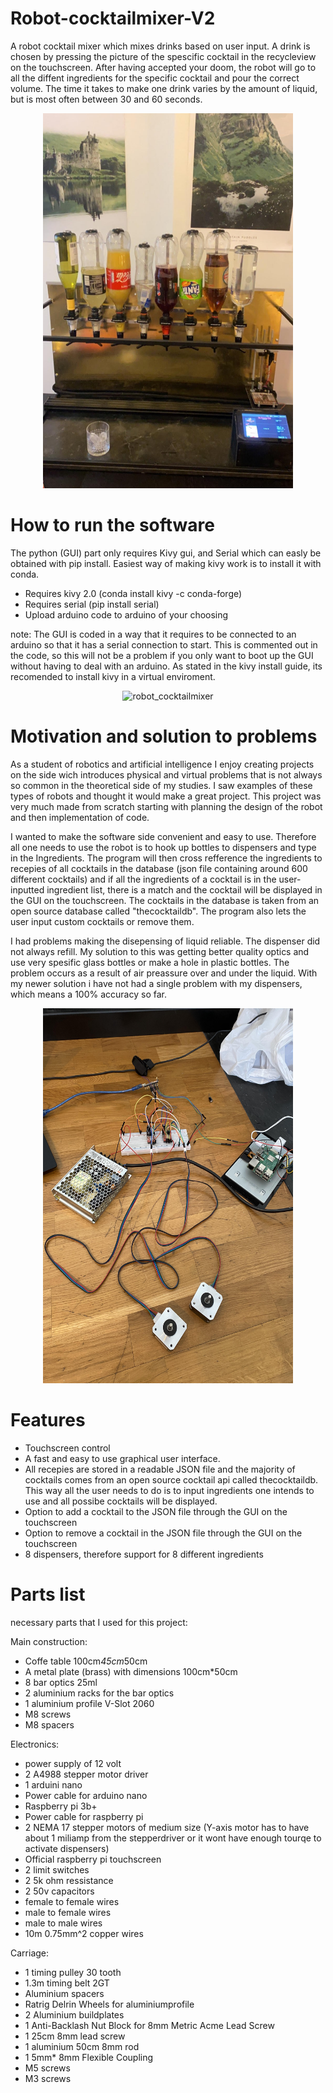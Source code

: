 

# Robot-cocktailmixer-V2


A robot cocktail mixer which mixes drinks based on user input. A drink is chosen by pressing the picture of the spescific cocktail in the recycleview on the touchscreen. After having accepted your doom, the robot will go to all the diffent ingredients for the specific cocktail and pour the correct volume. The time it takes to make one drink varies by the amount of liquid, but is most often between 30 and 60 seconds. 



<p align="center">
<img src="https://github.com/MathiasSagbakken/Robot-cocktailmixer-V2/blob/master/robot_image1.jpg" alt="robot_cocktailmixer"
	title="Front view of the robot" width="400" height="600" />
</p>

# How to run the software

The python (GUI) part only requires Kivy gui, and Serial which can easly be obtained with pip install. Easiest way of making kivy work is to install it with conda.

* Requires kivy 2.0	(conda install kivy -c conda-forge)
* Requires serial	(pip install serial)
* Upload arduino code to arduino of your choosing

note: The GUI is coded in a way that it requires to be connected to an arduino so that it has a serial connection to start. This is commented out in the code, so this will not be a problem if you only want to boot up the GUI without having to deal with an arduino. As stated in the kivy install guide, its recomended to install kivy in a virtual enviroment.

<p align="center">
<img src="https://github.com/MathiasSagbakken/Robot-cocktailmixer-V2/blob/master/robot_gif1.gif" alt="robot_cocktailmixer"
	title="Front view of the robot" width="800" height="450" />
</p>


# Motivation and solution to problems

As a student of robotics and artificial intelligence I enjoy creating projects on the side wich introduces physical and virtual problems that is not always so common in the theoretical side of my studies. I saw examples of these types of robots and thought it would make a great project. This project was very much made from scratch starting with planning the design of the robot and then implementation of code.

I wanted to make the software side convenient and easy to use. Therefore all one needs to use the robot is to hook up bottles to dispensers and type in the Ingredients. The program will then cross refference the ingredients to recepies of all cocktails in the database (json file containing around 600 different cocktails) and if all the ingredients of a cocktail is in the user-inputted ingredient list, there is a match and the cocktail will be displayed in the GUI on the touchscreen. The cocktails in the database is taken from an open source database called "thecocktaildb". The program also lets the user input custom cocktails or remove them. 

I had problems making the disepensing of liquid reliable. The dispenser did not always refill. My solution to this was getting better quality optics and use very spesific glass bottles or make a hole in plastic bottles. The problem occurs as a result of air preassure over and under the liquid. With my newer solution i have not had a single problem with my dispensers, which means a 100% accuracy so far.

<p align="center">
<img src="https://github.com/MathiasSagbakken/Robot-cocktailmixer-V2/blob/master/robot_image2.jpg" alt="robot_cocktailmixer"
	title="Front view of the robot" width="400" height="600" />
</p>

# Features
* Touchscreen control
* A fast and easy to use graphical user interface. 
* All recepies are stored in a readable JSON file and the majority of cocktails comes from an open source cocktail api called thecocktaildb. This way all the user needs to do is to input ingredients one intends to use and all possibe cocktails will be displayed.
* Option to add a cocktail to the JSON file through the GUI on the touchscreen
* Option to remove a cocktail in the JSON file through the GUI on the touchscreen
* 8 dispensers, therefore support for 8 different ingredients 


# Parts list

necessary parts that I used for this project:

Main construction:
* Coffe table 100cm*45cm*50cm
* A metal plate (brass) with dimensions 100cm*50cm
* 8 bar optics 25ml
* 2 aluminium racks for the bar optics
* 1 aluminium profile V-Slot 2060
* M8 screws
* M8 spacers

Electronics:
* power supply of 12 volt
* 2 A4988 stepper motor driver
* 1 arduini nano
* Power cable for arduino nano
* Raspberry pi 3b+
* Power cable for raspberry pi
* 2 NEMA 17 stepper motors of medium size (Y-axis motor has to have about 1 miliamp from the stepperdriver or it wont have enough tourqe to activate dispensers)
* Official raspberry pi touchscreen
* 2 limit switches
* 2 5k ohm ressistance
* 2 50v capacitors
* female to female wires
* male to female wires
* male to male wires
* 10m 0.75mm^2 copper wires

Carriage:
* 1 timing pulley 30 tooth
* 1.3m timing belt 2GT
* Aluminium spacers
* Ratrig Delrin Wheels for aluminiumprofile
* 2 Aluminium buildplates
* 1 Anti-Backlash Nut Block for 8mm Metric Acme Lead Screw
* 1 25cm 8mm lead screw
* 1 aluminium 50cm 8mm rod
* 1 5mm* 8mm Flexible Coupling  
* M5 screws
* M3 screws
